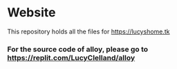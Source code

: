 # Website

This repository holds all the files for https://lucyshome.tk

### For the source code of alloy, please go to https://replit.com/LucyClelland/alloy
